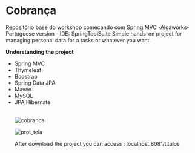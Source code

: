# Cobrança
 Repositório base do workshop começando com Spring MVC -Algaworks- Portuguese version - IDE: SpringToolSuite
 Simple hands-on project for managing personal data for a tasks or whatever you want.
 
 
 <b>Understanding the project</b>
 <ul style="list type:square">
<li>Spring MVC</li>
<li>Thymeleaf</li>
<li>Boostrap</li>
<li>Spring Data JPA</li>
<li>Maven</li>
<li>MySQL</li>
<li>JPA,Hibernate</li>
<br>
 
 ![cobranca](https://user-images.githubusercontent.com/3721252/181058064-79cb47f7-7459-48e8-b709-49ee9a3a5066.png)
 
 ![prot_tela](https://user-images.githubusercontent.com/3721252/160146467-dfca3e1b-aad4-458b-8032-26659f1e603a.png)

After download the project you can access :  localhost:8081/titulos
 
 
 
 
